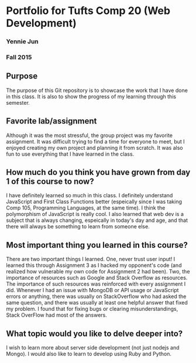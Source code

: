 # Portfolio for Tufts Comp 20 (Web Development)
### Yennie Jun
### Fall 2015 

## Purpose
The purpose of this Git repository is to showcase the work that I have done in this class. It is also to show the progress of my learning through this semester. 

## Favorite lab/assignment
Although it was the most stressful, the group project was my favorite assignment. It was difficult trying to find a time for everyone to meet, but I enjoyed creating my own project and planning it from scratch. It was also fun to use everything that I have learned in the class. 

## How much do you think you have grown from day 1 of this course to now?
I have definitely learned so much in this class. I definitely understand JavaScript and First Class Functions better (espeically since I was taking Comp 105, Programming Languages, at the same time). I think the polymorphism of JavaScript is really cool. I also learned that web dev is a subject that is always changing, espeically in today's day and age, and that there will always be something to learn from someone else. 

## Most important thing you learned in this course?
There are two important things I learned. One, never trust user input! I learned this through Assignment 3 as I hacked my opponent's code (and realized how vulnerable my own code for Assignment 2 had been). Two, the importance of resources such as Google and Stack Overflow as resources. The importance of such resources was reinforced with every assignment I did. Whenever I had an issue with MongoDB or API usage or JavaScript errors or anything, there was usually on StackOverflow who had asked the same question, and there was usually at least one helpful answer that fixed my problem. I found that for fixing bugs or clearing misunderstandings, Stack OverFlow had most of the answers. 

## What topic would you like to delve deeper into?
I wish to learn more about server side development (not just nodejs and Mongo). I would also like to learn to develop using Ruby and Python. 